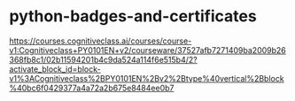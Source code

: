 # python-badges-and-certificates

https://courses.cognitiveclass.ai/courses/course-v1:Cognitiveclass+PY0101EN+v2/courseware/37527afb7271409ba2009b26368fb8c1/02b11594201b4c9da524a114f6e515b4/2?activate_block_id=block-v1%3ACognitiveclass%2BPY0101EN%2Bv2%2Btype%40vertical%2Bblock%40bc6f0429377a4a72a2b675e8484ee0b7
